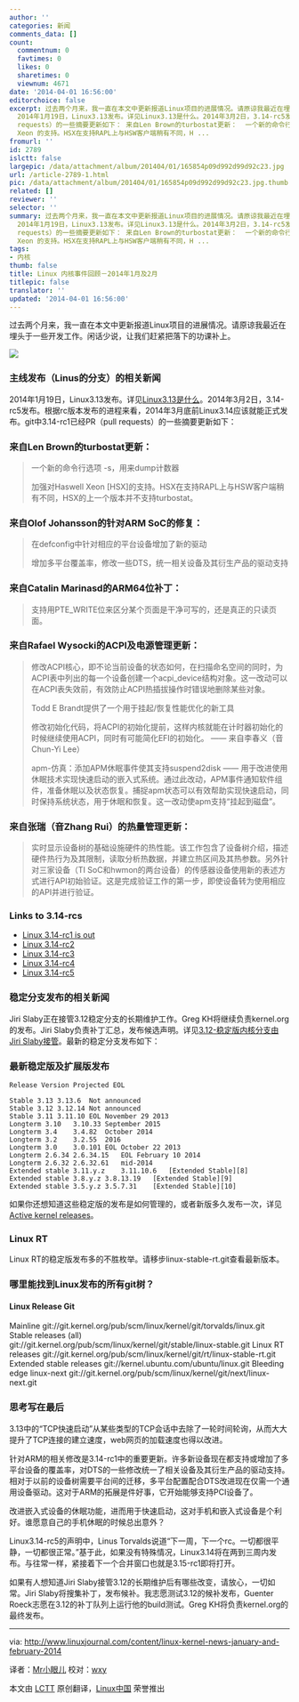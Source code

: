 ```yaml
---
author: ''
categories: 新闻
comments_data: []
count:
  commentnum: 0
  favtimes: 0
  likes: 0
  sharetimes: 0
  viewnum: 4671
date: '2014-04-01 16:56:00'
editorchoice: false
excerpt: 过去两个月来，我一直在本文中更新报道Linux项目的进展情况。请原谅我最近在埋头于一些开发工作。闲话少说，让我们赶紧把落下的功课补上。 主线发布（Linus的分支）的相关新闻
  2014年1月19日，Linux3.13发布。详见Linux3.13是什么。2014年3月2日，3.14-rc5发布。根据rc版本发布的进程来看，2014年3月底前Linux3.14应该就能正式发布。git中3.14-rc1已经PR（pull
  requests）的一些摘要更新如下： 来自Len Brown的turbostat更新：  一个新的命令行选项 -s，用来dump计数器 加强对Haswell
  Xeon 的支持。HSX在支持RAPL上与HSW客户端稍有不同，H ...
fromurl: ''
id: 2789
islctt: false
largepic: /data/attachment/album/201404/01/165854p09d992d99d92c23.jpg
url: /article-2789-1.html
pic: /data/attachment/album/201404/01/165854p09d992d99d92c23.jpg.thumb.jpg
related: []
reviewer: ''
selector: ''
summary: 过去两个月来，我一直在本文中更新报道Linux项目的进展情况。请原谅我最近在埋头于一些开发工作。闲话少说，让我们赶紧把落下的功课补上。 主线发布（Linus的分支）的相关新闻
  2014年1月19日，Linux3.13发布。详见Linux3.13是什么。2014年3月2日，3.14-rc5发布。根据rc版本发布的进程来看，2014年3月底前Linux3.14应该就能正式发布。git中3.14-rc1已经PR（pull
  requests）的一些摘要更新如下： 来自Len Brown的turbostat更新：  一个新的命令行选项 -s，用来dump计数器 加强对Haswell
  Xeon 的支持。HSX在支持RAPL上与HSW客户端稍有不同，H ...
tags:
- 内核
thumb: false
title: Linux 内核事件回顾－2014年1月及2月
titlepic: false
translator: ''
updated: '2014-04-01 16:56:00'
---
```


过去两个月来，我一直在本文中更新报道Linux项目的进展情况。请原谅我最近在埋头于一些开发工作。闲话少说，让我们赶紧把落下的功课补上。


![](/data/attachment/album/201404/01/165854p09d992d99d92c23.jpg)


### 主线发布（Linus的分支）的相关新闻


2014年1月19日，Linux3.13发布。详见[Linux3.13是什么](http://kernelnewbies.org/LinuxChanges)。2014年3月2日，3.14-rc5发布。根据rc版本发布的进程来看，2014年3月底前Linux3.14应该就能正式发布。git中3.14-rc1已经PR（pull requests）的一些摘要更新如下：


### 来自Len Brown的turbostat更新：



> 
> 一个新的命令行选项 -s，用来dump计数器
> 
> 
> 加强对Haswell Xeon [HSX]的支持。HSX在支持RAPL上与HSW客户端稍有不同，HSX的上一个版本并不支持turbostat。
> 
> 
> 


### 来自Olof Johansson的针对ARM SoC的修复：



> 
> 在defconfig中针对相应的平台设备增加了新的驱动
> 
> 
> 增加多平台覆盖率，修改一些DTS，统一相关设备及其衍生产品的驱动支持
> 
> 
> 


### 来自Catalin Marinasd的ARM64位补丁：



> 
> 支持用PTE\_WRITE位来区分某个页面是干净可写的，还是真正的只读页面。
> 
> 
> 


### 来自Rafael Wysocki的ACPI及电源管理更新：



> 
> 修改ACPI核心，即不论当前设备的状态如何，在扫描命名空间的同时，为ACPI表中列出的每一个设备创建一个acpi\_device结构对象。这一改动可以在ACPI表失效前，有效防止ACPI热插拔操作时错误地删除某些对象。
> 
> 
> Todd E Brandt提供了一个用于挂起/恢复性能优化的新工具
> 
> 
> 修改初始化代码，将ACPI的初始化提前，这样内核就能在计时器初始化的时候继续使用ACPI，同时有可能简化EFI的初始化。 —— 来自李春义（音Chun-Yi Lee）
> 
> 
> apm-仿真：添加APM休眠事件使其支持suspend2disk —— 用于改进使用休眠技术实现快速启动的嵌入式系统。通过此改动，APM事件通知软件组件，准备休眠以及状态恢复。捕捉apm状态可以有效帮助实现快速启动，同时保持系统状态，用于休眠和恢复。这一改动使apm支持“挂起到磁盘”。
> 
> 
> 


### 来自张瑞（音Zhang Rui）的热量管理更新：



> 
> 实时显示设备树的基础设施硬件的热性能。该工作包含了设备树介绍，描述硬件热行为及其限制，读取分析热数据，并建立热区间及其热参数。另外针对三家设备（TI SoC和hwmon的两台设备）的传感器设备使用新的表述方式进行API初始验证。这是完成验证工作的第一步，即使设备转为使用相应的API并进行验证。
> 
> 
> 


### Links to 3.14-rcs


* [Linux 3.14-rc1 is out](https://lkml.org/lkml/2014/2/2/176)
* [Linux 3.14-rc2](https://lkml.org/lkml/2014/2/9/372)
* [Linux 3.14-rc3](https://lkml.org/lkml/2014/2/16/120)
* [Linux 3.14-rc4](https://lkml.org/lkml/2014/2/23/234)
* [Linux 3.14-rc5](https://lkml.org/lkml/2014/3/2/257)


### 稳定分支发布的相关新闻


Jiri Slaby正在接管3.12稳定分支的长期维护工作。Greg KH将继续负责kernel.org的发布。Jiri Slaby负责补丁汇总，发布候选声明。详见[3.12-稳定版内核分支由Jiri Slaby接管](https://lkml.org/lkml/2014/2/26/596)。最新的稳定分支发布如下：


### 最新稳定版及扩展版发布



```
Release Version Projected EOL

Stable 3.13 3.13.6  Not announced
Stable 3.12 3.12.14 Not announced
Stable 3.11 3.11.10 EOL November 29 2013
Longterm 3.10   3.10.33 September 2015
Longterm 3.4    3.4.82  October 2014
Longterm 3.2    3.2.55  2016
Longterm 3.0    3.0.101 EOL October 22 2013
Longterm 2.6.34 2.6.34.15   EOL February 10 2014
Longterm 2.6.32 2.6.32.61   mid-2014
Extended stable 3.11.y.z    3.11.10.6   [Extended Stable][8]
Extended stable 3.8.y.z 3.8.13.19   [Extended Stable][9]
Extended stable 3.5.y.z 3.5.7.31    [Extended Stable][10]
```

如果你还想知道这些稳定版的发布是如何管理的，或者新版多久发布一次，详见[Active kernel releases](https://www.kernel.org/category/releases.html)。


### Linux RT


Linux RT的稳定版发布多的不胜枚举。请移步linux-stable-rt.git查看最新版本。


### 哪里能找到Linux发布的所有git树？


#### Linux Release Git


Mainline git://git.kernel.org/pub/scm/linux/kernel/git/torvalds/linux.git Stable releases (all) git://git.kernel.org/pub/scm/linux/kernel/git/stable/linux-stable.git Linux RT releases git://git.kernel.org/pub/scm/linux/kernel/git/rt/linux-stable-rt.git Extended stable releases git://kernel.ubuntu.com/ubuntu/linux.git Bleeding edge linux-next git://git.kernel.org/pub/scm/linux/kernel/git/next/linux-next.git


### 思考写在最后


3.13中的“TCP快速启动”从某些类型的TCP会话中去除了一轮时间轮询，从而大大提升了TCP连接的建立速度，web网页的加载速度也得以改进。


针对ARM的相关修改是3.14-rc1中的重要更新。许多新设备现在都支持或增加了多平台设备的覆盖率，对DTS的一些修改统一了相关设备及其衍生产品的驱动支持。相对于以前的设备树需要平台间的迁移，多平台配置配合DTS改进现在仅需一个通用设备驱动。这对于ARM的拓展是件好事，它开始能够支持PCI设备了。


改进嵌入式设备的休眠功能，进而用于快速启动，这对手机和嵌入式设备是个利好。谁愿意自己的手机休眠的时候总出意外？


Linux3.14-rc5的声明中，Linus Torvalds说道“下一周，下一个rc。一切都很平静，一切都很正常。”基于此，如果没有特殊情况，Linux3.14将在两到三周内发布。与往常一样，紧接着下一个合并窗口也就是3.15-rc1即将打开。


如果有人想知道Jiri Slaby接管3.12的长期维护后有哪些改变，请放心，一切如常。Jiri Slaby将搜集补丁，发布候补。我志愿测试3.12的候补发布，Guenter Roeck志愿在3.12的补丁队列上运行他的build测试。Greg KH将负责kernel.org的最终发布。




---


via: <http://www.linuxjournal.com/content/linux-kernel-news-january-and-february-2014>


译者：[Mr小眼儿](http://blog.csdn.net/tinyeyeser) 校对：[wxy](https://github.com/wxy)


本文由 [LCTT](https://github.com/LCTT/TranslateProject) 原创翻译，[Linux中国](http://linux.cn/) 荣誉推出